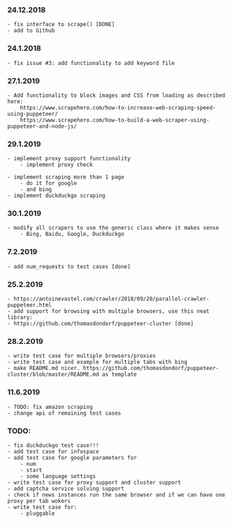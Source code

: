 ### 24.12.2018
    - fix interface to scrape() [DONE]
    - add to Github


### 24.1.2018
    - fix issue #3: add functionality to add keyword file

### 27.1.2019
    - Add functionality to block images and CSS from loading as described here:
        https://www.scrapehero.com/how-to-increase-web-scraping-speed-using-puppeteer/
        https://www.scrapehero.com/how-to-build-a-web-scraper-using-puppeteer-and-node-js/

### 29.1.2019
    - implement proxy support functionality
        - implement proxy check

    - implement scraping more than 1 page
        - do it for google
        - and bing
    - implement duckduckgo scraping


### 30.1.2019
    - modify all scrapers to use the generic class where it makes sense
        - Bing, Baidu, Google, Duckduckgo

### 7.2.2019
    - add num_requests to test cases [done]

### 25.2.2019
    - https://antoinevastel.com/crawler/2018/09/20/parallel-crawler-puppeteer.html
    - add support for browsing with multiple browsers, use this neat library:
    - https://github.com/thomasdondorf/puppeteer-cluster [done]
    
    
### 28.2.2019
    - write test case for multiple browsers/proxies
    - write test case and example for multiple tabs with bing
    - make README.md nicer. https://github.com/thomasdondorf/puppeteer-cluster/blob/master/README.md as template


### 11.6.2019
    - TODO: fix amazon scraping
    - change api of remaining test cases

### TODO:
    - fix duckduckgo test case!!!
    - add test case for infospace
    - add test case for google parameters for 
        - num
        - start
        - some language settings
    - write test case for proxy support and cluster support
    - add captcha service solving support
    - check if news instances run the same browser and if we can have one proxy per tab wokers
    - write test case for:
        - pluggable
